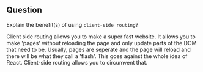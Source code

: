 ## Question

Explain the benefit(s) of using `client-side routing`?

Client side routing allows you to make a super fast website. It allows you to make 'pages' without reloading the page and only update parts of the DOM that need to be. Usually, pages are seperate and the page will reload and there will be what they call a 'flash'. This goes against the whole idea of React. Client-side routing allows you to circumvent that.